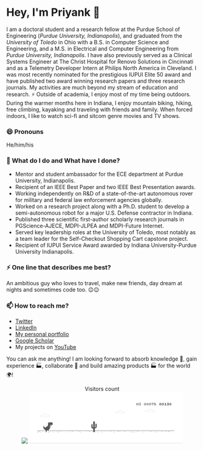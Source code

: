# Hey, I'm Priyank 👋

I am a doctoral student and a research fellow at the Purdue School of Engineering (_Purdue University, Indianapolis_), and graduated from the _University of Toledo_ in Ohio with a B.S. in Computer Science and Engineering, and a M.S. in Electrical and Computer Engineering from _Purdue University, Indianapolis_. I have also previously served as a Clinical Systems Engineer at The Christ Hospital for Renovo Solutions in Cincinnati and as a Telemetry Developer Intern at Philips North America in Cleveland. I was most recently nominated for the prestigious IUPUI Elite 50 award and have published two award winning research papers and three research journals. My activities are much beyond my stream of education and research. ⚡ Outside of academia, I enjoy most of my time being outdoors. During the warmer months here in Indiana, I enjoy mountain biking, hiking, free climbing, kayaking and traveling with friends and family. When forced indoors, I like to watch sci-fi and sitcom genre movies and TV shows.

### 😄 Pronouns
He/him/his

### 🌱 What do I do and What have I done? 

- Mentor and student ambassador for the ECE department at Purdue University, Indianapolis.
- Recipient of an IEEE Best Paper and two IEEE Best Presentation awards.
- Working independently on R&D of a state-of-the-art autonomous rover for military and federal law enforcement agencies globally.
- Worked on a research project along with a Ph.D. student to develop a semi-autonomous robot for a major U.S. Defense contractor in Indiana.
- Published three scientific first-author scholarly research journals in PGScience-AJECE, MDPI-JLPEA and MDPI-Future Internet.
- Served key leadership roles at the University of Toledo, most notably as a team leader for the Self-Checkout Shopping Cart capstone project.
- Recipient of IUPUI Service Award awarded by Indiana University-Purdue University Indianapolis.


### ⚡ One line that describes me best? 
An ambitious guy who loves to travel, make new friends, day dream at nights and sometimes code too. 😉😉

### 📫 How to reach me?
- [Twitter](https://twitter.com/pkalgaonkar) 
- [LinkedIn](https://www.linkedin.com/in/garima-singh-34042a177/) 
- [My personal portfolio](https://priyankkalgaonkar.com)
- [Google Scholar](https://scholar.google.com/citations?user=0Y8WIhgAAAAJ&hl=en)
- My projects on [YouTube](https://www.youtube.com/channel/UCpbbG5kiZbM4MIW9lRcseaQ)

You can ask me anything! I am looking forward to absorb knowledge 🧠, gain experience 🏭, collaborate 🤝 and build amazing products 🏭 for the world 🌍!


<p align="center"> 
  Visitors count<br>
  <img src="https://profile-counter.glitch.me/priyankkalgaonkar/count.svg" />
  <img src="dino.gif" width="80%"><br/><br/>
</p>


<!--
**priyankkalgaonkar/priyankkalgaonkar** is a ✨ _special_ ✨ repository because its `README.md` (this file) appears on your GitHub profile.

Here are some ideas to get you started:

- 🔭 I’m currently working on ...
- 🌱 I’m currently learning ...
- 👯 I’m looking to collaborate on ...
- 🤔 I’m looking for help with ...
- 💬 Ask me about ...
- 📫 How to reach me: ...
- 😄 Pronouns: ...
- ⚡ Fun fact: ...
-->
